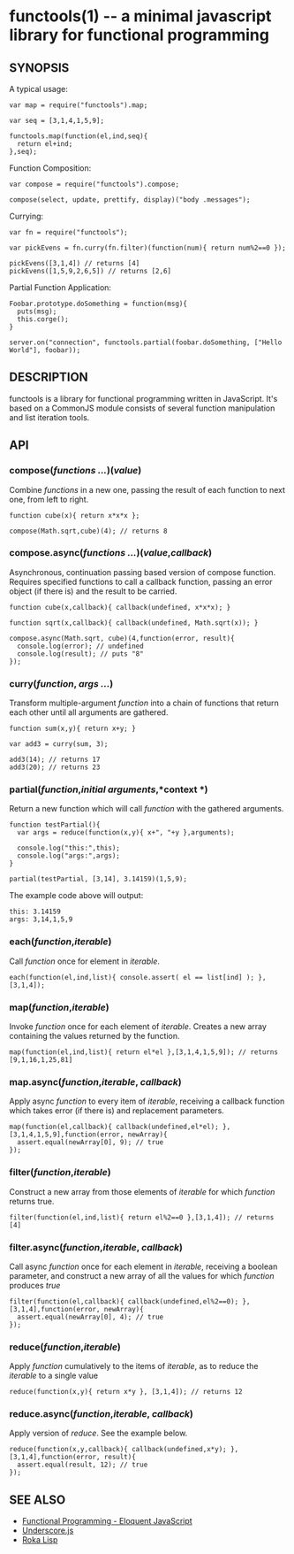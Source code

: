 functools(1) -- a minimal javascript library for functional programming
=======================================================================

## SYNOPSIS

A typical usage: 

    var map = require("functools").map;

    var seq = [3,1,4,1,5,9];

    functools.map(function(el,ind,seq){
      return el+ind;
    },seq);

Function Composition: 

    var compose = require("functools").compose;

    compose(select, update, prettify, display)("body .messages");

Currying:

    var fn = require("functools");

    var pickEvens = fn.curry(fn.filter)(function(num){ return num%2==0 });

    pickEvens([3,1,4]) // returns [4]
    pickEvens([1,5,9,2,6,5]) // returns [2,6]

Partial Function Application: 

    Foobar.prototype.doSomething = function(msg){
      puts(msg);
      this.corge();
    }

    server.on("connection", functools.partial(foobar.doSomething, ["Hello World"], foobar));


## DESCRIPTION

functools is a library for functional programming written in JavaScript. It's
based on a CommonJS module consists of several function manipulation and list
iteration tools.

## API

### compose(*functions ...*)(*value*)
Combine *functions* in a new one, passing the result of each function to next
one, from left to right. 

    function cube(x){ return x*x*x };

    compose(Math.sqrt,cube)(4); // returns 8

### compose.async(*functions ...*)(*value*,*callback*)
Asynchronous, continuation passing based version of compose function. Requires
specified functions to call a callback function, passing an error object (if
there is) and the result to be carried.

    function cube(x,callback){ callback(undefined, x*x*x); }

    function sqrt(x,callback){ callback(undefined, Math.sqrt(x)); }

    compose.async(Math.sqrt, cube)(4,function(error, result){
      console.log(error); // undefined
      console.log(result); // puts "8"
    });

### curry(*function*, *args ...*)
Transform multiple-argument *function* into a chain of functions that return each other until all arguments are gathered.

    function sum(x,y){ return x+y; }

    var add3 = curry(sum, 3);

    add3(14); // returns 17
    add3(20); // returns 23

### partial(*function*,*initial arguments*,*context *)
Return a new function which will call *function* with the gathered arguments.

    function testPartial(){
      var args = reduce(function(x,y){ x+", "+y },arguments);

      console.log("this:",this);
      console.log("args:",args);
    }

    partial(testPartial, [3,14], 3.14159)(1,5,9);

The example code above will output:

    this: 3.14159
    args: 3,14,1,5,9

### each(*function*,*iterable*)
Call *function* once for element in *iterable*. 

    each(function(el,ind,list){ console.assert( el == list[ind] ); }, [3,1,4]);

### map(*function*,*iterable*)
Invoke *function* once for each element of *iterable*. Creates a new array
containing the values returned by the function.

    map(function(el,ind,list){ return el*el },[3,1,4,1,5,9]); // returns [9,1,16,1,25,81]

### map.async(*function*,*iterable*, *callback*)
Apply async *function* to every item of *iterable*, receiving a callback
function which takes error (if there is) and replacement parameters.


    map(function(el,callback){ callback(undefined,el*el); },[3,1,4,1,5,9],function(error, newArray){
      assert.equal(newArray[0], 9); // true
    });

### filter(*function*,*iterable*)
Construct a new array from those elements of *iterable* for which *function* returns true.

    filter(function(el,ind,list){ return el%2==0 },[3,1,4]); // returns [4]

### filter.async(*function*,*iterable*, *callback*)
Call async *function* once for each element in *iterable*, receiving a boolean
parameter, and construct a new array of all the values for which *function*
produces *true*

    filter(function(el,callback){ callback(undefined,el%2==0); },[3,1,4],function(error, newArray){
      assert.equal(newArray[0], 4); // true
    });

### reduce(*function*,*iterable*)
Apply *function* cumulatively to the items of *iterable*,  as to reduce the
*iterable* to a single value

    reduce(function(x,y){ return x*y }, [3,1,4]); // returns 12

### reduce.async(*function*,*iterable*, *callback*)
Apply version of *reduce*. See the example below.

    reduce(function(x,y,callback){ callback(undefined,x*y); },[3,1,4],function(error, result){
      assert.equal(result, 12); // true
    });

## SEE ALSO
- [Functional Programming - Eloquent JavaScript](http://eloquentjavascript.net/chapter6.html)
- [Underscore.js](http://documentcloud.github.com/underscore/)
- [Roka Lisp](http://github.com/azer/roka)


[SYNOPSIS]: #SYNOPSIS "SYNOPSIS"
[DESCRIPTION]: #DESCRIPTION "DESCRIPTION"
[API]: #API "API"
[SEE ALSO]: #SEE-ALSO "SEE ALSO"


[functools(1)]: functools.1.ron.html

